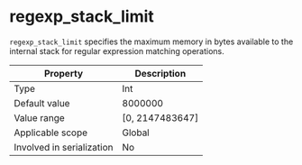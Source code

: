 # regexp_stack_limit

`regexp_stack_limit` specifies the maximum memory in bytes available to the internal stack for regular expression matching operations. 

| **Property** | **Description** |
|---------------|------------------------------------------|
| Type | Int |
| Default value | 8000000 |
| Value range | \[0, 2147483647] |
| Applicable scope | Global |
| Involved in serialization | No |
